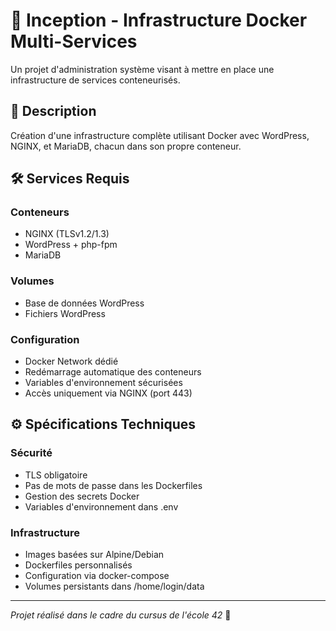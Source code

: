 # 🐳 Inception - Infrastructure Docker Multi-Services

Un projet d'administration système visant à mettre en place une infrastructure de services conteneurisés.

## 📝 Description

Création d'une infrastructure complète utilisant Docker avec WordPress, NGINX, et MariaDB, chacun dans son propre conteneur.

## 🛠️ Services Requis

### Conteneurs
- NGINX (TLSv1.2/1.3)
- WordPress + php-fpm
- MariaDB

### Volumes
- Base de données WordPress
- Fichiers WordPress

### Configuration
- Docker Network dédié
- Redémarrage automatique des conteneurs
- Variables d'environnement sécurisées
- Accès uniquement via NGINX (port 443)

## ⚙️ Spécifications Techniques

### Sécurité
- TLS obligatoire
- Pas de mots de passe dans les Dockerfiles
- Gestion des secrets Docker
- Variables d'environnement dans .env

### Infrastructure
- Images basées sur Alpine/Debian
- Dockerfiles personnalisés
- Configuration via docker-compose
- Volumes persistants dans /home/login/data

---
*Projet réalisé dans le cadre du cursus de l'école 42* 🚀
